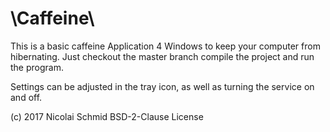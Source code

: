 # \Caffeine\
This is a basic caffeine Application 4 Windows to keep your computer from hibernating. Just checkout the master branch compile the project and run the program.

Settings can be adjusted in the tray icon, as well as turning the service on and off.

(c) 2017 Nicolai Schmid BSD-2-Clause License